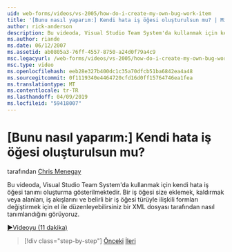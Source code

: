 ```yaml
---
uid: web-forms/videos/vs-2005/how-do-i-create-my-own-bug-work-item
title: '[Bunu nasıl yaparım:] Kendi hata iş öğesi oluşturulsun mu? | Microsoft Docs'
author: rick-anderson
description: Bu videoda, Visual Studio Team System'da kullanmak için kendi hata iş öğesi tanımı oluşturma gösterilmektedir. Bir iş öğesi bir XML dosyası tarafından nasıl tanımlandığını görüyoruz...
ms.author: riande
ms.date: 06/12/2007
ms.assetid: ab0805a3-76ff-4557-8750-a24d0f79a4c9
msc.legacyurl: /web-forms/videos/vs-2005/how-do-i-create-my-own-bug-work-item
msc.type: video
ms.openlocfilehash: eeb28e327b400dc1c35a70dfcb51ba6842ea4a48
ms.sourcegitcommit: 0f1119340e4464720cfd16d0ff15764746ea1fea
ms.translationtype: MT
ms.contentlocale: tr-TR
ms.lasthandoff: 04/09/2019
ms.locfileid: "59418007"
---
```

# <a name="how-do-i-create-my-own-bug-work-item"></a>[Bunu nasıl yaparım:] Kendi hata iş öğesi oluşturulsun mu?

tarafından [Chris Menegay](https://twitter.com/CMenegay)

Bu videoda, Visual Studio Team System'da kullanmak için kendi hata iş öğesi tanımı oluşturma gösterilmektedir. Bir iş öğesi size eklemek, kaldırmak veya alanları, iş akışlarını ve belirli bir iş öğesi türüyle ilişkili formları değiştirmek için el ile düzenleyebilirsiniz bir XML dosyası tarafından nasıl tanımlandığını görüyoruz.

[&#9654;Videoyu (11 dakika)](https://channel9.msdn.com/Blogs/ASP-NET-Site-Videos/how-do-i-create-my-own-bug-work-item)

> [!div class="step-by-step"]
> [Önceki](how-do-i-integrate-defect-tracking-with-testing.md)
> [İleri](how-do-i-write-code-more-quickly-with-unit-tests.md)
